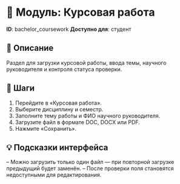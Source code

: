 # 📘 Модуль: Курсовая работа
**ID**: bachelor_coursework
**Доступно для**: студент

## 📝 Описание
Раздел для загрузки курсовой работы, ввода темы, научного руководителя и контроля статуса проверки.

## 🩜 Шаги
1. Перейдите в «Курсовая работа».
2. Выберите дисциплину и семестр.
3. Заполните тему работы и ФИО научного руководителя.
4. Загрузите файл в формате DOC, DOCX или PDF.
5. Нажмите «Сохранить».

## 💡 Подсказки интерфейса
– Можно загрузить только один файл — при повторной загрузке предыдущий будет заменён.
– После проверки поля становятся недоступными для редактирования.
